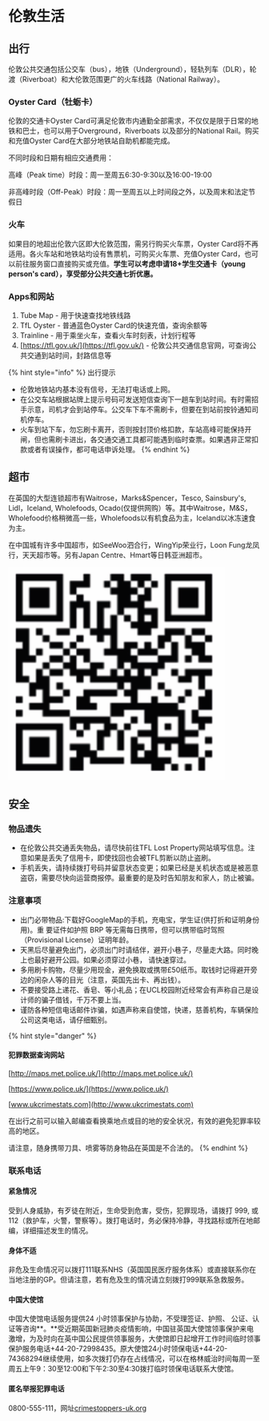 # 伦敦生活

## 出行

伦敦公共交通包括公交车（bus），地铁（Underground），轻轨列车（DLR），轮渡（Riverboat）和大伦敦范围更广的火车线路（National Railway）。

### Oyster Card（牡蛎卡）

伦敦的交通卡Oyster Card可满足伦敦市内通勤全部需求，不仅仅是限于日常的地铁和巴士，也可以用于Overground，Riverboats 以及部分的National Rail。购买和充值Oyster Card在大部分地铁站自助机都能完成。

不同时段和日期有相应交通费用：

高峰（Peak time）时段：周一至周五6:30-9:30以及16:00-19:00

非高峰时段（Off-Peak）时段：周一至周五以上时间段之外，以及周末和法定节假日

### 火车

如果目的地超出伦敦六区即大伦敦范围，需另行购买火车票，Oyster Card将不再适用。各火车站和地铁站均设有售票机，可购买火车票、充值Oyster Card，也可以前往服务窗口直接购买或充值。**学生可以考虑申请18+学生交通卡（young person's card），享受部分公共交通七折优惠。**

### Apps和网站

1. Tube Map - 用于快速查找地铁线路
2. TfL Oyster - 普通蓝色Oyster Card的快速充值，查询余额等
3. Trainline - 用于乘坐火车，查看火车时刻表，计划行程等
4. [https://tfl.gov.uk/](https://tfl.gov.uk/) - 伦敦公共交通信息官网，可查询公共交通到站时间，封路信息等

{% hint style="info" %}
出行提示

* 伦敦地铁站内基本没有信号，无法打电话或上网。
* 在公交车站根据站牌上提示号码可发送短信查询下一趟车到站时间。有时需招手示意，司机才会到站停车。公交车下车不需刷卡，但要在到站前按铃通知司机停车。
* 火车到站下车，勿忘刷卡离开，否则按封顶价格扣款，车站高峰可能保持开闸，但也需刷卡进出，各交通交通工具都可能遇到临时查票。如果遇非正常扣款或者有误操作，都可电话申诉处理。
{% endhint %}

## 超市

在英国的大型连锁超市有Waitrose，Marks&Spencer，Tesco, Sainsbury's, Lidl，Iceland, Wholefoods, Ocado\(仅提供网购）等。其中Waitrose，M&S，Wholefood价格稍微高一些，Wholefoods以有机食品为主，Iceland以冰冻速食为主。

在中国城有许多中国超市，如SeeWoo泗合行，WingYip荣业行，Loon Fung龙凤行，天天超市等。另有Japan Centre、Hmart等日韩亚洲超市。

![&#x66F4;&#x591A;&#x6709;&#x5173;&#x8D85;&#x5E02;&#x8BE6;&#x60C5;&#x4ECB;&#x7ECD;&#x8BF7;&#x626B;&#x63CF;&#x4E8C;&#x7EF4;&#x7801;&#x67E5;&#x770B;&#x63A8;&#x6587;](.gitbook/assets/jie-ping-20210819-shang-wu-1.57.04.png)

## 安全

### 物品遗失

* 在伦敦公共交通丢失物品，请尽快前往TFL Lost Property网站填写信息。注意如果是丢失了信用卡，即使找回也会被TFL剪断以防止盗刷。
* 手机丢失，请持续拨打号码并留意状态变更；如果已经是关机状态或是被恶意盗窃，需要尽快向运营商报停。最重要的是及时告知朋友和家人，防止被骗。

### 注意事项

* 出门必带物品:下载好GoogleMap的手机，充电宝，学生证\(供打折和证明身份用\)。重 要证件如护照 BRP 等无需每日携带，但可以携带临时驾照（Provisional License）证明年龄。
* 天黑后尽量避免出门，必须出门时请结伴，避开小巷子，尽量走大路。同时晚上也最好避开公园。如果必须穿过小巷， 请快速穿过。
* 多用刷卡购物，尽量少用现金，避免换取或携带£50纸币。取钱时记得避开旁边的闲杂人等的目光（注意，英国先出卡、再出钱）。
* 不要接受路上递花、香皂、等小礼品；在UCL校园附近经常会有声称自己是设计师的骗子借钱，千万不要上当。
* 谨防各种短信电话邮件诈骗，如遇声称来自使馆，快递，慈善机构，车辆保险公司这类电话，请仔细甄别。

{% hint style="danger" %}
#### 犯罪数据查询网站

[http://maps.met.police.uk/](http://maps.met.police.uk/)

[https://www.police.uk/](https://www.police.uk/)

[www.ukcrimestats.com](http://www.ukcrimestats.com)

在出行之前可以输入邮编查看换乘地点或目的地的安全状况，有效的避免犯罪率较高的地区。

请注意，随身携带刀具、喷雾等防身物品在英国是不合法的。
{% endhint %}

### 联系电话

#### **紧急情况**

受到人身威胁，有歹徒在附近，生命受到危害，受伤，犯罪现场，请拨打 999, 或112（救护车，火警，警察等）。拨打电话时，务必保持冷静，寻找路标或所在地邮编，详细描述发生的情况。

#### **身体不适**

非危及生命情况可以拨打111联系NHS（英国国民医疗服务体系）或直接联系你在当地注册的GP。但请注意，若有危及生的情况请立刻拨打999联系急救服务。

#### **中国大使馆**

中国大使馆电话服务提供24 小时领事保护与协助，不受理签证、护照、 公证、认证等咨询**。**受近期英国新冠肺炎疫情影响，中国驻英国大使馆领事保护来电激增，为及时向在英中国公民提供领事服务，大使馆即日起增开工作时间临时领事保护服务电话+44-20-72998435。原大使馆24小时领保电话+44-20-74368294继续使用，如多次拨打仍存在占线情况，可以在格林威治时间每周一至周五上午9：30至12:00和下午2:30至4:30拨打临时领保电话联系大使馆。

#### **匿名举报犯罪电话**

0800-555-111，网址[crimestoppers-uk.org](https://crimestoppers-uk.org)

